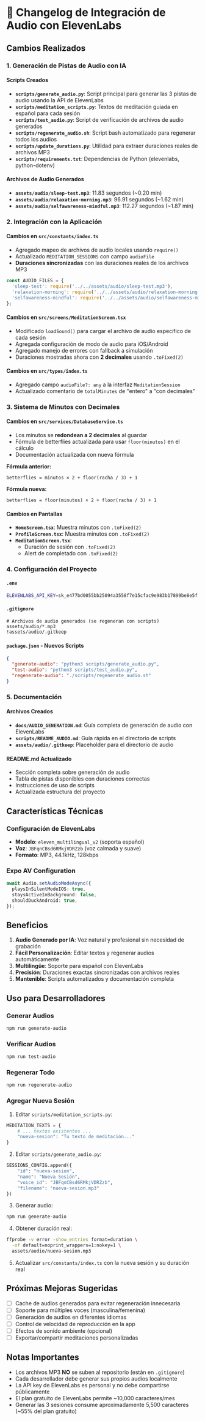 # 🎵 Changelog de Integración de Audio con ElevenLabs

## Cambios Realizados

### 1. Generación de Pistas de Audio con IA

#### Scripts Creados
- **`scripts/generate_audio.py`**: Script principal para generar las 3 pistas de audio usando la API de ElevenLabs
- **`scripts/meditation_scripts.py`**: Textos de meditación guiada en español para cada sesión
- **`scripts/test_audio.py`**: Script de verificación de archivos de audio generados
- **`scripts/regenerate_audio.sh`**: Script bash automatizado para regenerar todos los audios
- **`scripts/update_durations.py`**: Utilidad para extraer duraciones reales de archivos MP3
- **`scripts/requirements.txt`**: Dependencias de Python (elevenlabs, python-dotenv)

#### Archivos de Audio Generados
- **`assets/audio/sleep-test.mp3`**: 11.83 segundos (~0.20 min)
- **`assets/audio/relaxation-morning.mp3`**: 96.91 segundos (~1.62 min)
- **`assets/audio/selfawareness-mindful.mp3`**: 112.27 segundos (~1.87 min)

### 2. Integración con la Aplicación

#### Cambios en `src/constants/index.ts`
- Agregado mapeo de archivos de audio locales usando `require()`
- Actualizado `MEDITATION_SESSIONS` con campo `audioFile`
- **Duraciones sincronizadas** con las duraciones reales de los archivos MP3

```typescript
const AUDIO_FILES = {
  'sleep-test': require('../../assets/audio/sleep-test.mp3'),
  'relaxation-morning': require('../../assets/audio/relaxation-morning.mp3'),
  'selfawareness-mindful': require('../../assets/audio/selfawareness-mindful.mp3'),
};
```

#### Cambios en `src/screens/MeditationScreen.tsx`
- Modificado `loadSound()` para cargar el archivo de audio específico de cada sesión
- Agregada configuración de modo de audio para iOS/Android
- Agregado manejo de errores con fallback a simulación
- Duraciones mostradas ahora con **2 decimales** usando `.toFixed(2)`

#### Cambios en `src/types/index.ts`
- Agregado campo `audioFile?: any` a la interfaz `MeditationSession`
- Actualizado comentario de `totalMinutes` de "entero" a "con decimales"

### 3. Sistema de Minutos con Decimales

#### Cambios en `src/services/DatabaseService.ts`
- Los minutos se **redondean a 2 decimales** al guardar
- Fórmula de betterflies actualizada para usar `floor(minutos)` en el cálculo
- Documentación actualizada con nueva fórmula

**Fórmula anterior:**
```
betterflies = minutos × 2 + floor(racha / 3) + 1
```

**Fórmula nueva:**
```
betterflies = floor(minutos) × 2 + floor(racha / 3) + 1
```

#### Cambios en Pantallas
- **`HomeScreen.tsx`**: Muestra minutos con `.toFixed(2)`
- **`ProfileScreen.tsx`**: Muestra minutos con `.toFixed(2)`
- **`MeditationScreen.tsx`**: 
  - Duración de sesión con `.toFixed(2)`
  - Alert de completado con `.toFixed(2)`

### 4. Configuración del Proyecto

#### `.env`
```bash
ELEVENLABS_API_KEY=sk_e477bd0055bb25094a3558f7e15cfac9e983b17899be8e5f
```

#### `.gitignore`
```
# Archivos de audio generados (se regeneran con scripts)
assets/audio/*.mp3
!assets/audio/.gitkeep
```

#### `package.json` - Nuevos Scripts
```json
{
  "generate-audio": "python3 scripts/generate_audio.py",
  "test-audio": "python3 scripts/test_audio.py",
  "regenerate-audio": "./scripts/regenerate_audio.sh"
}
```

### 5. Documentación

#### Archivos Creados
- **`docs/AUDIO_GENERATION.md`**: Guía completa de generación de audio con ElevenLabs
- **`scripts/README_AUDIO.md`**: Guía rápida en el directorio de scripts
- **`assets/audio/.gitkeep`**: Placeholder para el directorio de audio

#### README.md Actualizado
- Sección completa sobre generación de audio
- Tabla de pistas disponibles con duraciones correctas
- Instrucciones de uso de scripts
- Actualizada estructura del proyecto

## Características Técnicas

### Configuración de ElevenLabs
- **Modelo**: `eleven_multilingual_v2` (soporta español)
- **Voz**: `JBFqnCBsd6RMkjVDRZzb` (voz calmada y suave)
- **Formato**: MP3, 44.1kHz, 128kbps

### Expo AV Configuration
```typescript
await Audio.setAudioModeAsync({
  playsInSilentModeIOS: true,
  staysActiveInBackground: false,
  shouldDuckAndroid: true,
});
```

## Beneficios

1. **Audio Generado por IA**: Voz natural y profesional sin necesidad de grabación
2. **Fácil Personalización**: Editar textos y regenerar audios automáticamente
3. **Multilingüe**: Soporte para español con ElevenLabs
4. **Precisión**: Duraciones exactas sincronizadas con archivos reales
5. **Mantenible**: Scripts automatizados y documentación completa

## Uso para Desarrolladores

### Generar Audios
```bash
npm run generate-audio
```

### Verificar Audios
```bash
npm run test-audio
```

### Regenerar Todo
```bash
npm run regenerate-audio
```

### Agregar Nueva Sesión

1. Editar `scripts/meditation_scripts.py`:
```python
MEDITATION_TEXTS = {
    # ... textos existentes ...
    "nueva-sesion": "Tu texto de meditación..."
}
```

2. Editar `scripts/generate_audio.py`:
```python
SESSIONS_CONFIG.append({
    "id": "nueva-sesion",
    "name": "Nueva Sesión",
    "voice_id": "JBFqnCBsd6RMkjVDRZzb",
    "filename": "nueva-sesion.mp3"
})
```

3. Generar audio:
```bash
npm run generate-audio
```

4. Obtener duración real:
```bash
ffprobe -v error -show_entries format=duration \
  -of default=noprint_wrappers=1:nokey=1 \
  assets/audio/nueva-sesion.mp3
```

5. Actualizar `src/constants/index.ts` con la nueva sesión y su duración real

## Próximas Mejoras Sugeridas

- [ ] Cache de audios generados para evitar regeneración innecesaria
- [ ] Soporte para múltiples voces (masculina/femenina)
- [ ] Generación de audios en diferentes idiomas
- [ ] Control de velocidad de reproducción en la app
- [ ] Efectos de sonido ambiente (opcional)
- [ ] Exportar/compartir meditaciones personalizadas

## Notas Importantes

- Los archivos MP3 **NO** se suben al repositorio (están en `.gitignore`)
- Cada desarrollador debe generar sus propios audios localmente
- La API key de ElevenLabs es personal y no debe compartirse públicamente
- El plan gratuito de ElevenLabs permite ~10,000 caracteres/mes
- Generar las 3 sesiones consume aproximadamente 5,500 caracteres (~55% del plan gratuito)

